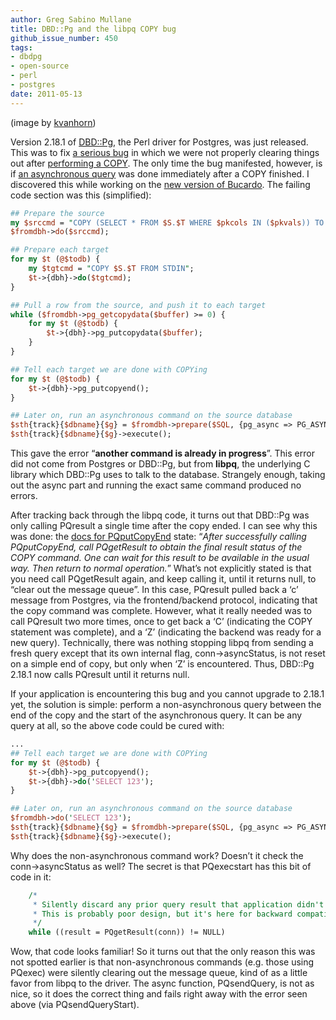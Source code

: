 ```yaml
---
author: Greg Sabino Mullane
title: DBD::Pg and the libpq COPY bug
github_issue_number: 450
tags:
- dbdpg
- open-source
- perl
- postgres
date: 2011-05-13
---
```


<img alt="" border="0" id="BLOGGER_PHOTO_ID_5606309124510069138" src="/blog/2011/05/dbdpg-and-libpq-copy-bug/image-0.jpeg"/>(image by [kvanhorn](https://www.flickr.com/photos/kvh/))

Version 2.18.1 of [DBD::Pg](https://metacpan.org/search?q=DBD%3A%3APg), the Perl driver for Postgres, was just released. This was to fix [a serious bug](https://rt.cpan.org/Public/Bug/Display.html?id=68041) in which we were not properly clearing things out after [performing a COPY](https://www.postgresql.org/docs/current/static/sql-copy.html). The only time the bug manifested, however, is if [an asynchronous query](https://metacpan.org/pod/release/TURNSTEP/DBD-Pg-2.18.1/Pg.pm#Asynchronous_Queries) was done immediately after a COPY finished. I discovered this while working on the [new version of Bucardo](https://mail.endcrypt.com/pipermail/bucardo-general/2011-May/001000.html). The failing code section was this (simplified):

```perl
## Prepare the source
my $srccmd = "COPY (SELECT * FROM $S.$T WHERE $pkcols IN ($pkvals)) TO STDOUT";
$fromdbh->do($srccmd);

## Prepare each target
for my $t (@$todb) {
    my $tgtcmd = "COPY $S.$T FROM STDIN";
    $t->{dbh}->do($tgtcmd);
}

## Pull a row from the source, and push it to each target
while ($fromdbh->pg_getcopydata($buffer) >= 0) {
    for my $t (@$todb) {
        $t->{dbh}->pg_putcopydata($buffer);
    }
}

## Tell each target we are done with COPYing
for my $t (@$todb) {
    $t->{dbh}->pg_putcopyend();
}

## Later on, run an asynchronous command on the source database
$sth{track}{$dbname}{$g} = $fromdbh->prepare($SQL, {pg_async => PG_ASYNC});
$sth{track}{$dbname}{$g}->execute();
```

This gave the error “**another command is already in progress**”. This error did not come from Postgres or DBD::Pg, but from **libpq**, the underlying C library which DBD::Pg uses to talk to the database. Strangely enough, taking out the async part and running the exact same command produced no errors.

After tracking back through the libpq code, it turns out that DBD::Pg was only calling PQresult a single time after the copy ended. I can see why this was done: the [docs for PQputCopyEnd](https://www.postgresql.org/docs/current/static/libpq-copy.html) state: “*After successfully calling PQputCopyEnd, call PQgetResult to obtain the final result status of the COPY command. One can wait for this result to be available in the usual way. Then return to normal operation.*” What’s not explicitly stated is that you need call PQgetResult again, and keep calling it, until it returns null, to “clear out the message queue”. In this case, PQresult pulled back a ‘c’ message from Postgres, via the frontend/backend protocol, indicating that the copy command was complete. However, what it really needed was to call PQresult two more times, once to get back a ‘C’ (indicating the COPY statement was complete), and a ‘Z’ (indicating the backend was ready for a new query). Technically, there was nothing stopping libpq from sending a fresh query except that its own internal flag, conn->asyncStatus, is not reset on a simple end of copy, but only when ‘Z’ is encountered. Thus, DBD::Pg 2.18.1 now calls PQresult until it returns null.

If your application is encountering this bug and you cannot upgrade to 2.18.1 yet, the solution is simple: perform a non-asynchronous query between the end of the copy and the start of the asynchronous query. It can be any query at all, so the above code could be cured with:

```perl
...
## Tell each target we are done with COPYing
for my $t (@$todb) {
    $t->{dbh}->pg_putcopyend();
    $t->{dbh}->do('SELECT 123');
}

## Later on, run an asynchronous command on the source database
$fromdbh->do('SELECT 123');
$sth{track}{$dbname}{$g} = $fromdbh->prepare($SQL, {pg_async => PG_ASYNC});
$sth{track}{$dbname}{$g}->execute();
```

Why does the non-asynchronous command work? Doesn’t it check the conn->asyncStatus as well? The secret is that PQexecstart has this bit of code in it:

```perl
    /*
     * Silently discard any prior query result that application didn't eat.
     * This is probably poor design, but it's here for backward compatibility.
     */
    while ((result = PQgetResult(conn)) != NULL)
```

Wow, that code looks familiar! So it turns out that the only reason this was not spotted earlier is that non-asynchronous commands (e.g. those using PQexec) were silently clearing out the message queue, kind of as a little favor from libpq to the driver. The async function, PQsendQuery, is not as nice, so it does the correct thing and fails right away with the error seen above (via PQsendQueryStart).


